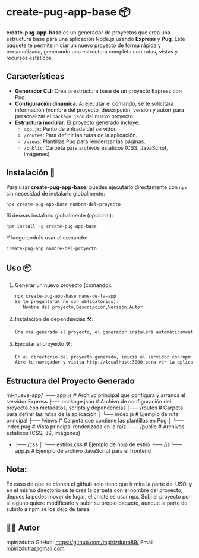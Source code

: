 # create-pug-app-base 📦

**create-pug-app-base** es un generador de proyectos que crea una estructura base para una aplicación Node.js usando **Express** y **Pug**. Este paquete te permite iniciar un nuevo proyecto de forma rápida y personalizada, generando una estructura completa con rutas, vistas y recursos estáticos.

## Características

- **Generador CLI**: Crea la estructura base de un proyecto Express con Pug.
- **Configuración dinámica**: Al ejecutar el comando, se te solicitará información (nombre del proyecto, descripción, versión y autor) para personalizar el `package.json` del nuevo proyecto.
- **Estructura modular**: El proyecto generado incluye:
  - `app.js`: Punto de entrada del servidor.
  - `/routes`: Para definir las rutas de la aplicación.
  - `/views`: Plantillas Pug para renderizar las páginas.
  - `/public`: Carpeta para archivos estáticos (CSS, JavaScript, imágenes).

## Instalación 🚀

Para usar **create-pug-app-base**, puedes ejecutarlo directamente con `npx` sin necesidad de instalarlo globalmente:

```bash
npx create-pug-app-base nombre-del-proyecto
```
Si deseas instalarlo globalmente (opcional):
```bash
npm install -g create-pug-app-base
```
Y luego podrás usar el comando:
```bash
create-pug-app nombre-del-proyecto
```

## Uso 📦
1) Generar un nuevo proyecto (comando):
     ```sh
     npx create-pug-app-base name-de-la-app 
    Se te preguntará( no son obligatorios):
        Nombre del proyecto,Descripción,Versión,Autor    
    ```   
2) Instalación de dependencias 🛠️:
    ```sh
    Una vez generado el proyecto, el generador instalará automáticamente las dependencias (como express y pug). Si en algún momento necesitas reinstalarlas, entra al directorio del proyecto y ejecuta: npm install
    ```
3) Ejecutar el proyecto 🛠️:
    ```sh
    En el directorio del proyecto generado, inicia el servidor con:npm start
    Abre tu navegador y visita http://localhost:3000 para ver la aplicación en funcionamiento.
    ```
    
## Estructura del Proyecto Generado
mi-nueva-app/
├── app.js               # Archivo principal que configura y arranca el servidor Express
├── package.json         # Archivo de configuración del proyecto con metadatos, scripts y dependencias
├── /routes              # Carpeta para definir las rutas de la aplicación
│   └── index.js         # Ejemplo de ruta principal
├── /views               # Carpeta que contiene las plantillas en Pug
│   └── index.pug        # Vista principal renderizada en la raíz
└── /public              # Archivos estáticos (CSS, JS, imágenes)
- ├── /css
        │   └── estilos.css  # Ejemplo de hoja de estilo
        └── /js
            └── app.js       # Ejemplo de archivo JavaScript para el frontend

## Nota: 
En caso de que se clonen el github solo tiene que ir mira la parte del USO, y en el mismo directorio se te crea la carpeta con el nombre del proyecto, depues la podes mover de lugar, el chiste es usar npx. 
Subi el proyecto por si alguno quiere modificarlo y subir su propio paquete, aunque la parte de subirlo a npm se los dejo de tarea.
## 👨‍💻 Autor
mpirizdutra
GitHub: https://github.com/mpirizdutra89/
Email: mpirizdutra@gmail.com

